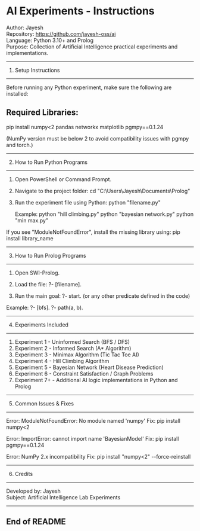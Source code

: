 AI Experiments - Instructions
=============================

Author: Jayesh  
Repository: https://github.com/jayesh-oss/ai  
Language: Python 3.10+ and Prolog  
Purpose: Collection of Artificial Intelligence practical experiments and implementations.


------------------------------------------------------------
1. Setup Instructions
------------------------------------------------------------

Before running any Python experiment, make sure the following are installed:

Required Libraries:
-------------------
pip install numpy<2 pandas networkx matplotlib pgmpy==0.1.24

(NumPy version must be below 2 to avoid compatibility issues with pgmpy and torch.)


------------------------------------------------------------
2. How to Run Python Programs
------------------------------------------------------------

1. Open PowerShell or Command Prompt.
2. Navigate to the project folder:
   cd "C:\Users\Jayesh\Documents\Prolog"

3. Run the experiment file using Python:
   python "filename.py"

   Example:
   python "hill climbing.py"
   python "bayesian network.py"
   python "min max.py"

If you see "ModuleNotFoundError", install the missing library using:
   pip install library_name


------------------------------------------------------------
3. How to Run Prolog Programs
------------------------------------------------------------

1. Open SWI-Prolog.
2. Load the file:
   ?- [filename].

3. Run the main goal:
   ?- start.
   (or any other predicate defined in the code)

Example:
   ?- [bfs].
   ?- path(a, b).


------------------------------------------------------------
4. Experiments Included
------------------------------------------------------------

1. Experiment 1 - Uninformed Search (BFS / DFS)
2. Experiment 2 - Informed Search (A* Algorithm)
3. Experiment 3 - Minimax Algorithm (Tic Tac Toe AI)
4. Experiment 4 - Hill Climbing Algorithm
5. Experiment 5 - Bayesian Network (Heart Disease Prediction)
6. Experiment 6 - Constraint Satisfaction / Graph Problems
7. Experiment 7+ - Additional AI logic implementations in Python and Prolog


------------------------------------------------------------
5. Common Issues & Fixes
------------------------------------------------------------

Error: ModuleNotFoundError: No module named 'numpy'
Fix: pip install numpy<2

Error: ImportError: cannot import name 'BayesianModel'
Fix: pip install pgmpy==0.1.24

Error: NumPy 2.x incompatibility
Fix: pip install "numpy<2" --force-reinstall


------------------------------------------------------------
6. Credits
------------------------------------------------------------

Developed by: Jayesh  
Subject: Artificial Intelligence Lab Experiments

------------------------------------------------------------
End of README
------------------------------------------------------------
